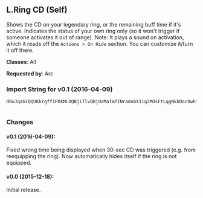 ## L.Ring CD (Self)

Shows the CD on your legendary ring, or the remaining buff time if it's active.
Indicates the status of your own ring only (so it won't trigger if someone
activates it out of range). Note: It plays a sound on activation, which it reads
off the `Actions > On Hide` section. You can customize it/turn it off there.

**Classes**: All

**Requested by**: Arc

### Import String for v0.1 (2016-04-09)

    d0uJqaGiQQUKkrgff1POkMLOQBjiTlvQHjOoMaTmPINramnbX1iq2MOsFtLqgNkbDocOwhfj4EIs7JavhKcTqQs6HuGMibkxKQu2ibOpsvIrsrs6KeQwjP6LQeQzsvPUjfPStkIFsvjdLcOLsO8uknvc5QQeWwPiP(kfGZQsGElvPAUIkCxQkSxL(RuPbJoSilwurpMetwfxMOntsFMGgTO40uz1uKiVwLOMnPCBPQDRQFlXWfWYLYZL00vCDH2of03PQOXtrQoVkP1trs8EksuZNaY9PiH2p8gCfT2ZkATjLXv(6kATQU3vZSIw7P0TwI)z96ARL4FwR4)iBQjfzomEoLVMddqMUSXylvZHbw8PSzm2svttECPCylX)uZHsgxVSExekCT1s8pDvYK(xQTwtlvhzBN16E3SIwRsSoL(1QvusAGQXxzCLh09UXShOdcccQvusAGgZdoGzbtXwQR8nmpOxKJixV0ShOdccccDqqqqTIssd84QbaZcAaY0LngBPQnzO8CFC1aAPRvVB82D8b0bbbbDQGhxnay6pGhxnWDszCLVcM(d4XvdCNugx5R3QU3vZaozKp0bbbbbbbb1kkjnqvWSGhxnWDszCLVER6Exnd0bbbbbbbbDQGQ3Ns3Aj(hW0FavVRL4FaNmYh6GGGGGGGGGGGGQXxzCLh04DaT0vBj(hZEGoiiiiiiiiiiiiiiiObQLUAlX)iGonPz17Aj(N8GQ31s8pDvYK(xQbwAGMMrRiVjMhOdccccccccccck)d0bbbbbbbbL)b6GGGGY)aDqqqqNk4xgqJ3b0sxTL4FaNmYh6GGGGGGGGQXxzCLh04DaT0vBj(hZEaL)b6GGGGY)aDqqqqOdcccA8EccMfm0(0K5otuOem0qbf56LG(mJ8bRL4Fa1s1bmGw6Q8aDqqqqOdcccA8U5EHvWSGMYEpyNqYvacXhGzb9lktPLQXQ)8GEpyNqYvaeKpaZc63e3KPL6Jv)5b9EWoHKRaKRpaZc630sjTy1FEqVhSti5kaxKpaZc63MELjw9Nh07b7esUcWf6dWSG(92Kr2sAXQFtrOdccccDqqqqTIssdun(kJR8GcLJyUxO4VAXShOdcccccccQvusAGUtW8GUtN8GFQxgmp4N6LDYd2CVWk0bbbbbbbbBUxyfmlOX7M7fwHoiiiiiiiO7eemlOxKJ4VHYFkTRIpYEXfmZ(dOLUkB(ZdkUjMARV9LOUcO4M4fVjwqpqheeeeeee8t9YGGzbBUxy17UtqFaDqqqqqqqqNk4N6LbbNmYhSjNy7bDNG5b)uVmiO8pqheeeeeee0D6aMf0lYr83q5pL2vXhzV4cMz)b0sxLn)5bf3etT13(suxbuCt8I3eRJhOdccccccc(PEzhWSGn3lS6D3PJpGoiiiiiiiOtf8t9YoGtg5d2KtS9GUtN8GFQx2bu(hOdccck)d0bbbbHoiiiOA8vgx5bnEhdCsJum3l0ShOdcccccccA8wj2AI5EH5bnEReBnXCVqts9sWSGcLJyUxO4VAXShOdccck)d0bbbbHoiiiOX7yGtAKI5EHM9aDqqqqJ3thWSGdyOHckY1lb9zg5d2CVqq3Rwa1s1bmg4Kg5b6Y)aD37gZEw7P0vjwNs)61DwBDsTzfT2tPBTe)ZMZ1wlX)SwqLyDk97SZAtNJBCLpP1DAoHcLT6kAnj4kATtZjuOSTIwRsgPYLxBmWjnY1QeRtPFTQXxzCL3ShOdcccQvusAGgZdoGzbtXwQR8nmpOxKJixV0ShOdccc6ubhWqbnEpDafCWGGtg5dDqqqqqqqqJ3thWSGd0bbbbbbbbnEhdCsJum3l0ShOdccck)d0bbbbBYj2EWPfLqx(N1QeRtPV7CnGCT1jnX6ALgk)zTgS8h34kFDT1yoLgk)XaBsvNPVwRb6nF771wJ5uAO8hBuv1z6RTRbnAf11kYOyIw7CnGCTkX6u6xB8Lgk)zTP4uwB8DZAdOLUkBRnwLDtA(mDToTOC96AJvz347M1R7S24pnNqHY2kATkX6u6xRA8vgx5n7b6GGGGn5eBp40IsOl)Zo7SZAtXPS5CTkLI2P4ZFZ5AvI1P0lsA6ZAvJVY4kVzpqheeeuROK0anMhCaZcMITux5ByEqVihrUEPzpqheee0Pc(Lb04TsS1eZ9cbNmYh6GGGGGGGGn5eBp0bbbbL)b6GGGGAfLKgyDsTjp4j2aZc6f5i(i7nyPODk(8nB8wj2AI5EHEGoiiiOtf8eBGzZcggCYiFOdccccccc2KtS9G(fifv1WHvvdhwmb7ckqn)qheeeuQvLqheeeeeeeuROK0aRGzbhWqbRtQnqheeeeeee0PcEbE341OQQz)b0sxLn)5bnEReBnXCVqts9spGtg5dDqqqqqqqqqqqqNk4agkOX7jiOGdMByWjJ8HoiiiiiiiiiiiiiiiOX7jiywWb6GGGGGGGGGGGGGGGGgVdOLUAlX)y2d0bbbbbbbbbbbbL)b6GGGGGGGGGGGGAfLKgyemlyFAYCRiDAMdkiWqbREGoiiiiiiiiiiiytoX2dwNM7fERwA9PXSFbsrv9s1lDeOM)8GMJcUGat)b0VQQQA4W(blnq)QQHdhoSFp5bJEGoiiiiiiiOuRkHoiiiiiiiiiiiOwrjPbgbZc2NMm3ksNM5tSbgky1d0bbbbbbbbbbbb1kkjnqdbZcAock4zbZnmy6pG1P5EH3QLwFAm7pOPWLc354ppyemuWCd7bS0aNsDAUxO5OhpqheeeeeeeeeeeSjNy7bRtZ9cVvlT(0y2VaPOQEP6LQcuZFEqZrbpyyW0Fa9RQQQQQ6hS0a9hoSQA4W(9Kh0qpqheeeeeeeu(hOdccck)d0bbbbHU8pR9iRkR1ytb0WW3bb7eoyUHgoKqdlWR94QMsXxzCgkxBstBThxnGw6Q4kLFTI)JSPMuK5qCLYxZHnGutRRjPj2KDnaxnGnGw5ix7XvdOLUANKYLRR9skRvT8ZAfWw6vkUQVE5Avl)iGAjH11kYuvCdEX(6ciY3IBI3wRA5hRZurUM0jK1Mr6eMzwtcrqR1DwRVVfZ9cbnOGbA2k1u9Sw37MUkL(aAYrEwtcUwTs6SIwRIwQwxrRTpQnUv0AnaJI5BFzWlE96oRT6EHAY1AagfZ3(YGx8oR94uvDkrT56kAT9rTXTI2zN1QMugx5xrRTpQnUv0o7S2p1lxRXMI7pY12skYv0A7JAJBfTZoRTv0KRO12h1g3kANDw7K0K)SIwBFuBCROD2zTXQS7N6LBoxBSk7(sdLTnN7S2p2lQ5eku2QRjDwBtk0vErxdixRtP8RTojLlxnWI7N1AqVzIiVj2ANMtOqzBfTwLmsLlV2yGtAKRvjwNs)AvJVY4kVzpqheeeSjNy7btXwQR8n8wj2AI5EHqx(N1QeRtPxWIT04k)AxRsSoLEXvk)AxRsSoL(UZ1aY1wN0eRRvAO8N1AWYFCJR811oxdixRsSoL(1gFPHYFwBkoL1gRYUjnFMUwNwuUEDTXQSB8DZ61DwB8NMtOqzBfTwLyDk9Rvn(kJR8M9aDqqqWMCIThCArj0L)zN16t3zYSMeIGwRP7lv1QCwbm0qeKahuqc6cdjy4GHVqbwaUOvn0qczTx9LQAvoRjDYvGVdhoSaFr5kOC7iODwB)ApRTU2o3bVdF3rqR1W1KGH0j4o7c
     

### Changes

#### v0.1 (2016-04-09):

Fixed wrong time being displayed when 30-sec CD was triggered (e.g. from
reequipping the ring). Now automatically hides itself if the ring is not
equipped.

#### v0.0 (2015-12-18):

Initial release.
